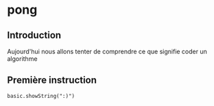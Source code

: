 # pong

## Introduction
Aujourd'hui nous allons tenter de comprendre ce que signifie
coder un algorithme


## Première instruction

```blocks
basic.showString(":)")
```
